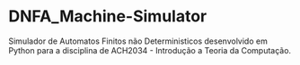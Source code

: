 # DNFA_Machine-Simulator
 Simulador de Automatos Finitos não Deterministicos desenvolvido em Python para a disciplina de ACH2034 - Introdução a Teoria da Computação. 
